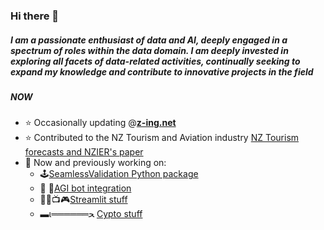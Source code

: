 ### Hi there 👋

##### I am a passionate enthusiast of data and AI, deeply engaged in a spectrum of roles within the data domain. I am deeply invested in exploring all facets of data-related activities, continually seeking to expand my knowledge and contribute to innovative projects in the field


##### NOW

- ⭐ Occasionally updating @[**z-ing.net**](https:z-ing.net)
- ⭐ Contributed to the NZ Tourism and Aviation industry [NZ Tourism forecasts and NZIER's paper ](https://www.mbie.govt.nz/assets/fbed8cd9b2/tourism-forecasts-2012-2018-technical-report.pdf)
- 🧻 Now and previously working on:
    - 🕹️[SeamlessValidation Python package](https://pypi.org/project/seamlessvalidation/)
    - 🦄 🦜[AGI bot integration](https://zhouzhuzheng-chatgpt.streamlit.app)
    - 🎥🔴📺🎮[Streamlit stuff](https://zhouzhuzheng-digital-cv.streamlit.app)
    - ▬ι══════ﺤ [Cypto stuff](https://zhouzhuzheng-price-prediction.streamlit.app/)


